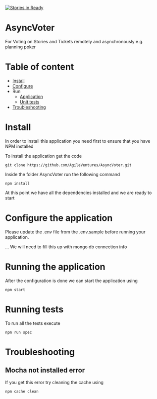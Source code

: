 [![Stories in Ready](https://badge.waffle.io/AgileVentures/AsyncVoter.png?label=ready&title=Ready)](https://waffle.io/AgileVentures/AsyncVoter)
# AsyncVoter
For Voting on Stories and Tickets remotely and asynchronously e.g. planning poker

# Table of content
* [Install](#install)
* [Configure](#configure-the-application)
* Run
  * [Application](#running-the-application)
  * [Unit tests](#running-tests)
* [Troubleshooting](#troubleshooting)

# Install
In order to install this application you need first to ensure that you have NPM installed

To install the application get the code
```
git clone https://github.com/AgileVentures/AsyncVoter.git
```

Inside the folder AsyncVoter run the following command
```
npm install
```

At this point we have all the dependencies installed and we are ready to start

# Configure the application

Please update the .env file from the .env.sample before running your application.

... We will need to fill this up with mongo db connection info

# Running the application

After the configuration is done we can start the application using

```
npm start
```

# Running tests

To run all the tests execute

```
npm run spec
```

# Troubleshooting

## Mocha not installed error

If you get this error try cleaning the cache using

```
npm cache clean
```
